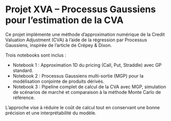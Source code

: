 # Projet XVA – Processus Gaussiens pour l’estimation de la CVA

Ce projet implémente une méthode d’approximation numérique de la Credit Valuation Adjustment (CVA) à l’aide de la régression par Processus Gaussiens, inspirée de l’article de Crépey & Dixon.

Trois notebooks sont inclus :

- Notebook 1 : Approximation 1D du pricing (Call, Put, Straddle) avec GP standard.
- Notebook 2 : Processus Gaussiens multi-sortie (MGP) pour la modélisation conjointe de produits dérivés.
- Notebook 3 : Pipeline complet de calcul de la CVA avec MGP, simulation de scénarios de marché et comparaison à la méthode Monte Carlo de référence.

L’approche vise à réduire le coût de calcul tout en conservant une bonne précision et une interprétabilité du modèle.
